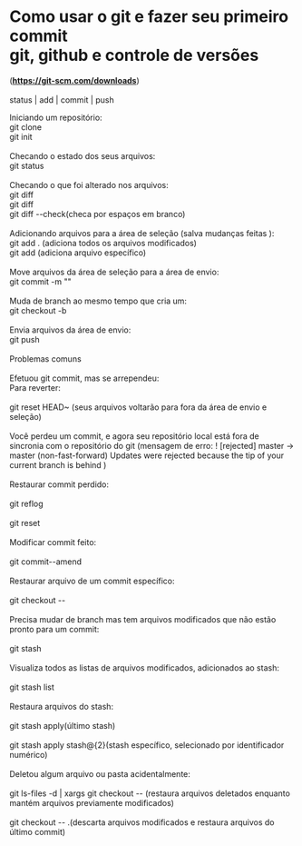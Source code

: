 # Como usar o git e fazer seu primeiro commit <br> git, github e controle de versões
(**https://git-scm.com/downloads**)
<br>
<br>
status | add | commit | push
<br>

Iniciando um repositório:
<br>
git clone
<br>
git init
<br><br>
Checando o estado dos seus arquivos:
<br>
git status
<br><br>
Checando o que foi alterado nos arquivos:
<br>
git diff
<br>
git diff <arquivo>
<br>
git diff --check(checa por espaços em branco)
<br><br>
Adicionando arquivos para a área de seleção (salva mudanças feitas ):
<br>
git add . (adiciona todos os arquivos modificados)
<br>
git add <arquivo> (adiciona arquivo específico)
<br><br>
Move arquivos da área de seleção para a área de envio:
<br>
git commit -m "<mensagem>"
<br><br>
Muda de branch ao mesmo tempo que cria um:
<br>
git checkout -b <nome-do-branch>
<br><br>
Envia arquivos da área de envio:
<br>
git push
<br><br>
Problemas comuns
<br><br>
Efetuou git commit, mas se arrependeu:
<br>
Para reverter:
<br><br>
git reset HEAD~ (seus arquivos voltarão para fora da área de envio e seleção)
<br><br>
Você perdeu um commit, e agora seu repositório local está fora de sincronia com o repositório do git (mensagem de erro: ! [rejected] master -> master (non-fast-forward) Updates were rejected because the tip of your current branch is behind )
<br><br>
Restaurar commit perdido:
<br><br>
git reflog
<br><br>
git reset <commit-sha>
<br><br>
Modificar commit feito:
<br><br>
git commit--amend
<br><br>
Restaurar arquivo de um commit específico:
<br><br>
git checkout <commit-sha> -- <arquivo>
<br><br>
Precisa mudar de branch mas tem arquivos modificados que não estão pronto para um commit:
<br><br>
git stash
<br><br>
Visualiza todos as listas de arquivos modificados, adicionados ao stash:
<br><br>
git stash list
<br><br>
Restaura arquivos do stash:
<br><br>
git stash apply(último stash)
<br><br>
git stash apply stash@{2}(stash específico, selecionado por identificador numérico)
<br><br>
Deletou algum arquivo ou pasta acidentalmente:
<br><br>
git ls-files -d | xargs git checkout -- (restaura arquivos deletados enquanto mantém arquivos previamente modificados)
<br><br>
git checkout -- .(descarta arquivos modificados e restaura arquivos do último commit)
<br>

